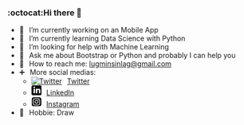 ### :octocat:Hi there 👋
<!--
**luigiMinardi/luigiMinardi** is a ✨ _special_ ✨ repository because its `README.md` (this file) appears on your GitHub profile.
- 👯 I’m looking to collaborate on ...
-->

- 🔭⠀I’m currently working on an Mobile App
- 🌱⠀I’m currently learning Data Science with Python
- 🤔⠀I’m looking for help with Machine Learning
- 💬⠀Ask me about Bootstrap or Python and probably I can help you
- 📧⠀How to reach me: lugminsinlag@gmail.com
- ➕⠀More social medias: 
  * [![Twitter][1.1]][1]⠀[Twitter](https://twitter.com/lugmin)
  * [![LinkedIn][2.1]][2]⠀[LinkedIn](https://www.linkedin.com/in/lugmin)
  * [![Instagram][3.1]][3]⠀[Instagram](https://www.instagram.com/lugmin_)
- 🎨⠀Hobbie: Draw

<!-- social media logos -->

[1.1]: https://i.imgur.com/wWzX9uB.png
[2.1]: https://raw.githubusercontent.com/luigiMinardi/gitsocial/master/assets/icons%20without%20padding/linkedin.png
[3.1]: https://raw.githubusercontent.com/luigiMinardi/gitsocial/master/assets/icons%20without%20padding/instagram.png

<!-- social media accounts -->
[1]: https://twitter.com/lugmin
[2]: https://www.linkedin.com/in/lugmin
[3]: https://www.instagram.com/lugmin_

<!-- Grab your social icons from https://github.com/carlsednaoui/gitsocial -->
